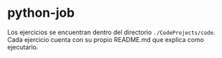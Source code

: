 # python-job
Los ejercicios se encuentran dentro del directorio `./CodeProjects/code`. Cada ejercicio cuenta con su propio README.md que explica como ejecutarlo.
